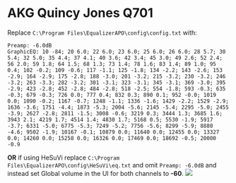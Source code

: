 # AKG Quincy Jones Q701
Replace `C:\Program Files\EqualizerAPO\config\config.txt` with:
```
Preamp: -6.0dB
GraphicEQ: 10 -84; 20 6.0; 22 6.0; 23 6.0; 25 6.0; 26 6.0; 28 5.7; 30 5.4; 32 5.0; 35 4.4; 37 4.1; 40 3.6; 42 3.4; 45 3.0; 49 2.6; 52 2.4; 56 2.0; 59 1.8; 64 1.5; 68 1.3; 73 1.4; 78 1.6; 83 1.4; 89 1.0; 95 0.4; 102 -0.2; 109 -0.6; 117 -1.1; 125 -1.8; 134 -2.2; 143 -2.6; 153 -2.9; 164 -2.9; 175 -2.8; 188 -3.0; 201 -3.2; 215 -3.2; 230 -3.2; 246 -3.2; 263 -3.3; 282 -3.2; 301 -3.1; 323 -3.1; 345 -3.1; 369 -3.0; 395 -2.9; 423 -2.8; 452 -2.8; 484 -2.8; 518 -2.5; 554 -1.8; 593 -0.3; 635 -0.3; 679 -0.3; 726 0.0; 777 0.4; 832 0.3; 890 0.1; 952 -0.0; 1019 0.0; 1090 -0.2; 1167 -0.7; 1248 -1.1; 1336 -1.6; 1429 -2.2; 1529 -2.9; 1636 -3.6; 1751 -4.4; 1873 -5.3; 2004 -5.6; 2145 -5.4; 2295 -5.0; 2455 -3.9; 2627 -2.8; 2811 -1.5; 3008 -0.6; 3219 0.3; 3444 1.3; 3685 1.6; 3943 2.1; 4219 1.7; 4514 1.4; 4830 1.7; 5168 0.5; 5530 -1.9; 5917 -3.7; 6331 -5.0; 6775 -5.3; 7249 -5.2; 7756 -5.6; 8299 -5.9; 8880 -4.6; 9502 -1.9; 10167 -0.1; 10879 0.0; 11640 0.0; 12455 0.0; 13327 0.0; 14260 0.0; 15258 0.0; 16326 0.0; 17469 0.0; 18692 -0.5; 20000 -0.9
```
**OR** if using HeSuVi replace `C:\Program Files\EqualizerAPO\config\HeSuVi\eq.txt` and omit `Preamp: -6.0dB` and instead set Global volume in the UI for both channels to **-60**.
![](https://raw.githubusercontent.com/jaakkopasanen/AutoEq/master/results/Innerfidelity%202017/innerfidelity/onear/AKG%20Quincy%20Jones%20Q701/AKG%20Quincy%20Jones%20Q701.png)